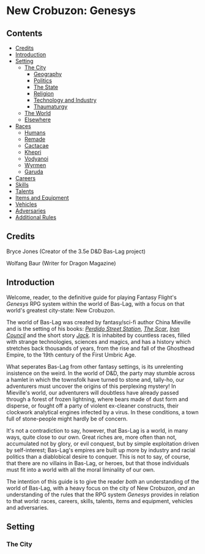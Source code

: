 # New Crobuzon: Genesys
## Contents

<!-- toc -->

- [Credits](#credits)
- [Introduction](#introduction)
- [Setting](#setting)
  * [The City](#the-city)
    + [Geography](#geography)
    + [Politics](#politics)
    + [The State](#the-state)
    + [Religion](#religion)
    + [Technology and Industry](#technology-and-industry)
    + [Thaumaturgy](#thaumaturgy)
  * [The World](#the-world)
  * [Elsewhere](#elsewhere)
- [Races](#races)
  * [Humans](#humans)
  * [Remade](#remade)
  * [Cactacae](#cactacae)
  * [Khepri](#khepri)
  * [Vodyanoi](#vodyanoi)
  * [Wyrmen](#wyrmen)
  * [Garuda](#remade)
- [Careers](#Careers)
- [Skills](#skills)
- [Talents](#talents)
- [Items and Equipment](#items-and-equipment)
- [Vehicles](#vehicles)
- [Adversaries](#adversaries)
- [Additional Rules](#additional-rules)

<!-- tocstop -->

## Credits

Bryce Jones (Creator of the 3.5e D&D Bas-Lag project)

Wolfang Baur (Writer for Dragon Magazine)



## Introduction

Welcome, reader, to the definitive guide for playing Fantasy Flight's *Genesys* RPG system within the world of Bas-Lag, with a focus on that world's greatest city-state: New Crobuzon.

The world of Bas-Lag was created by fantasy/sci-fi author China Mieville and is the setting of his books: [*Perdido Street Station*](https://en.wikipedia.org/wiki/Perdido_Street_Station), [*The Scar*](https://en.wikipedia.org/wiki/The_Scar_(novel)), [*Iron Council*](https://en.wikipedia.org/wiki/Iron_Council) and the short story [*Jack*](https://en.wikipedia.org/wiki/Looking_for_Jake). It is inhabited by countless races, filled with strange technologies, sciences and magics, and has a history which stretches back thousands of years, from the rise and fall of the Ghosthead Empire, to the 19th century of the First Umbric Age.

What seperates Bas-Lag from other fantasy settings, is its unrelenting insistence on the weird. In the world of D&D, the party may stumble across a hamlet in which the townsfolk have turned to stone and, tally-ho, our adventurers must uncover the origins of this perplexing mystery! In Mieville's world, our adventurers will doubtless have already passed through a forest of frozen lightning, where bears made of dust form and disperse, or fought off a party of violent ex-cleaner constructs, their clockwork analytical engines infected by a virus. In these conditions, a town full of stone-people might hardly be of concern. 

It's not a contradiction to say, however, that Bas-Lag is a world, in many ways, quite close to our own. Great riches are, more often than not, accumulated not by glory, or evil conquest, but by simple exploitation driven by self-interest; Bas-Lag's empires are built up more by industry and racial politics than a diablobical desire to conquer. This is not to say, of course, that there are no villains in Bas-Lag, or heroes, but that those individuals must fit into a world with all the moral liminality of our own.

The intention of this guide is to give the reader *both* an understanding of the world of Bas-Lag, with a heavy focus on the city of New Crobuzon, *and* an understanding of the rules that the RPG system *Genesys* provides in relation to that world: races, careers, skills, talents, items and equipment, vehicles and adversaries.

## Setting

### The City


